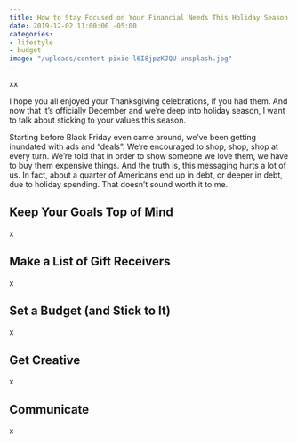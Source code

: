 ```yaml
---
title: How to Stay Focused on Your Financial Needs This Holiday Season
date: 2019-12-02 11:00:00 -05:00
categories:
- lifestyle
- budget
image: "/uploads/content-pixie-l6I8jpzKJQU-unsplash.jpg"
---
```


xx

I hope you all enjoyed your Thanksgiving celebrations, if you had them. And now that it’s officially December and we’re deep into holiday season, I want to talk about sticking to your values this season.

Starting before Black Friday even came around, we’ve been getting inundated with ads and “deals”. We’re encouraged to shop, shop, shop at every turn. We’re told that in order to show someone we love them, we have to buy them expensive things. And the truth is, this messaging hurts a lot of us. In fact, about a quarter of Americans end up in debt, or deeper in debt, due to holiday spending. That doesn’t sound worth it to me.

## Keep Your Goals Top of Mind

x

## Make a List of Gift Receivers

x

## Set a Budget (and Stick to It)

x

## Get Creative

x

## Communicate

x